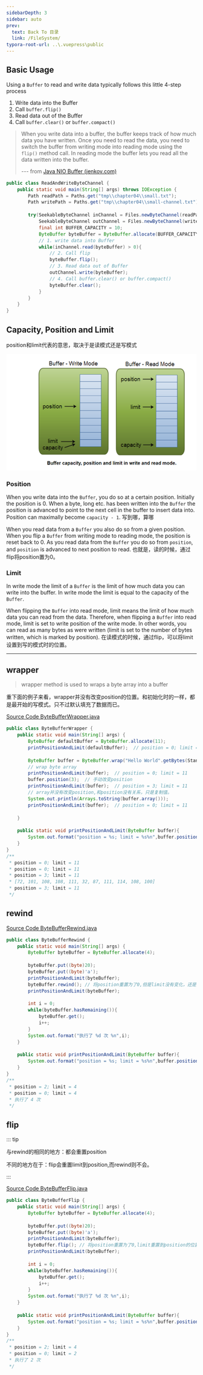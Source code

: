 ```yaml
---
sidebarDepth: 3
sidebar: auto
prev:
  text: Back To 目录
  link: /FileSystem/
typora-root-url: ..\.vuepress\public
---
```




## Basic Usage

Using a `Buffer` to read and write data typically follows this little 4-step process

1. Write data into the Buffer
2. Call `buffer.flip()`
3. Read data out of the Buffer
4. Call `buffer.clear()` or `buffer.compact()`

> When you write data into a buffer, the buffer keeps track of how much data you have written. Once you need to read the data, you need to switch the buffer from writing mode into reading mode using the `flip()` method call. In reading mode the buffer lets you read all the data written into the buffer. 
>
> --- from [Java NIO Buffer (jenkov.com)](https://jenkov.com/tutorials/java-nio/buffers.html)

```java
public class ReadAndWriteByteChannel {
    public static void main(String[] args) throws IOException {
        Path readPath = Paths.get("tmp\\chapter04\\small.txt");
        Path writePath = Paths.get("tmp\\chapter04\\small-channel.txt");

        try(SeekableByteChannel inChannel = Files.newByteChannel(readPath);
            SeekableByteChannel outChannel = Files.newByteChannel(writePath, StandardOpenOption.CREATE,StandardOpenOption.WRITE)){
            final int BUFFER_CAPACITY = 10;
            ByteBuffer byteBuffer = ByteBuffer.allocate(BUFFER_CAPACITY);
            // 1. write data into Buffer
            while(inChannel.read(byteBuffer) > 0){
                // 2. Call flip
                byteBuffer.flip();
                // 3. Read data out of Buffer
                outChannel.write(byteBuffer);
                // 4. Call buffer.clear() or buffer.compact()
                byteBuffer.clear();
            }
        }
    }
}
```

## Capacity, Position and Limit

position和limit代表的意思，取决于是读模式还是写模式

![image-20221009215315193](/images/filesystem/image-20221009215315193.png)

### Position

When you write data into the `Buffer`, you do so at a certain position. Initially the position is 0. When a byte, long etc. has been written into the `Buffer` the position is advanced to point to the next cell in the buffer to insert data into. Position can maximally become `capacity - 1`. 写到哪，算哪

When you read data from a `Buffer` you also do so from a given position. When you flip a `Buffer` from writing mode to reading mode, the position is reset back to 0. As you read data from the `Buffer` you do so from `position`, and `position` is advanced to next position to read. 也就是，读的时候，通过flip将position置为0。



### Limit

In write mode the limit of a `Buffer` is the limit of how much data you can write into the buffer. In write mode the limit is equal to the capacity of the `Buffer`.

When flipping the `Buffer` into read mode, limit means the limit of how much data you can read from the data. Therefore, when flipping a `Buffer` into read mode, limit is set to write position of the write mode. In other words, you can read as many bytes as were written (limit is set to the number of bytes written, which is marked by position). 在读模式的时候，通过flip，可以将limit设置到写的模式时的位置。



----------



## wrapper

> wrapper method is used to wraps a byte array into a buffer

重下面的例子来看，wrapper并没有改变position的位置。和初始化时的一样，都是最开始的写模式。只不过默认填充了数据而已。

[Source Code ByteBufferWrapper.java](https://github.com/Q10Viking/learncode/blob/main/filesystem/src/org/hzz/chapter05/ByteBufferWrapper.java)

```java
public class ByteBufferWrapper {
    public static void main(String[] args) {
        ByteBuffer defaultBuffer = ByteBuffer.allocate(11);
        printPositionAndLimit(defaultBuffer);  // position = 0; limit = 11

        ByteBuffer buffer = ByteBuffer.wrap("Hello World".getBytes(StandardCharsets.UTF_8));
        // wrap byte array
        printPositionAndLimit(buffer);  // position = 0; limit = 11
        buffer.position(3);  // 手动改变position
        printPositionAndLimit(buffer);  // position = 3; limit = 11
        // array并没有改变position,和position没有关系，只是复制值。
        System.out.println(Arrays.toString(buffer.array()));
        printPositionAndLimit(buffer);  // position = 0; limit = 11

    }

    public static void printPositionAndLimit(ByteBuffer buffer){
        System.out.format("position = %s; limit = %s%n",buffer.position(),buffer.limit());
    }
}
/**
 * position = 0; limit = 11
 * position = 0; limit = 11
 * position = 3; limit = 11
 * [72, 101, 108, 108, 111, 32, 87, 111, 114, 108, 100]
 * position = 3; limit = 11
 */
```



## rewind

[Source Code ByteBufferRewind.java](https://github.com/Q10Viking/learncode/blob/main/filesystem/src/org/hzz/chapter05/ByteBufferRewind.java)

```java
public class ByteBufferRewind {
    public static void main(String[] args) {
        ByteBuffer byteBuffer = ByteBuffer.allocate(4);

        byteBuffer.put((byte)20);
        byteBuffer.put((byte)'a');
        printPositionAndLimit(byteBuffer);
        byteBuffer.rewind(); // 将position重置为了0,但是limit没有变化，还是为写模式时的capcacity
        printPositionAndLimit(byteBuffer);

        int i = 0;
        while(byteBuffer.hasRemaining()){
            byteBuffer.get();
            i++;
        }
        System.out.format("执行了 %d 次 %n",i);
    }

    public static void printPositionAndLimit(ByteBuffer buffer){
        System.out.format("position = %s; limit = %s%n",buffer.position(),buffer.limit());
    }
}
/**
 * position = 2; limit = 4
 * position = 0; limit = 4
 * 执行了 4 次
 */
```



## flip

::: tip

与rewind的相同的地方：都会重置position

不同的地方在于：flip会重置limit到position,而rewind则不会。

:::

[Source Code ByteBufferFlip.java](https://github.com/Q10Viking/learncode/blob/main/filesystem/src/org/hzz/chapter05/ByteBufferFlip.java)

```java
public class ByteBufferFlip {
    public static void main(String[] args) {
        ByteBuffer byteBuffer = ByteBuffer.allocate(4);

        byteBuffer.put((byte)20);
        byteBuffer.put((byte)'a');
        printPositionAndLimit(byteBuffer);
        byteBuffer.flip(); // 将position重置为了0,limit重置到position的位置
        printPositionAndLimit(byteBuffer);

        int i = 0;
        while(byteBuffer.hasRemaining()){
            byteBuffer.get();
            i++;
        }
        System.out.format("执行了 %d 次 %n",i);
    }

    public static void printPositionAndLimit(ByteBuffer buffer){
        System.out.format("position = %s; limit = %s%n",buffer.position(),buffer.limit());
    }
}
/**
 * position = 2; limit = 4
 * position = 0; limit = 2
 * 执行了 2 次 
 */
```

